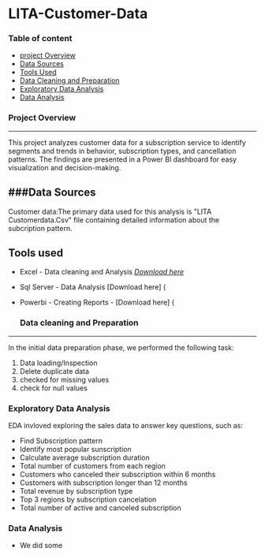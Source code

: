 # LITA-Customer-Data

### Table of content
- [project Overview](#project-overview)
- [Data Sources](#data-sources)
- [Tools Used](#tools-used)
- [Data Cleaning and Preparation](#data-cleaning-and-preparation)
- [Exploratory Data Analysis](#exploratory-data-analysis)
- [Data Analysis](#data-analysis)



### Project Overview
---
This project analyzes customer data for a subscription service to identify segments and trends in behavior, subscription types, and cancellation patterns. The findings are presented in a Power BI dashboard for easy visualization and decision-making.

###Data Sources
---
Customer data:The primary data used for this analysis is "LITA Customerdata.Csv" file containing detailed information about the subcription pattern. 

###

Tools used 
---
- Excel - Data cleaning and Analysis [*Download here*](https://www.microsoft.com/en-ng/)
- Sql Server - Data Analysis [Download here] (
- Powerbi - Creating Reports - [Download here] (

  ### Data cleaning and Preparation
---
  In the initial data preparation phase, we performed the following task:
  1. Data loading/Inspection
  2. Delete duplicate data
  3. checked for missing values
  4. check for null values 

  ### Exploratory Data Analysis

  EDA invloved exploring the sales data to answer key questions, such as:

  - Find Subscription pattern
  - Identify most popular sunscription
  - Calculate average subscription duration
  - Total number of customers from each region
  - Customers who canceled their subscription within 6 months
  - Customers with subscription longer than 12 months
  - Total revenue by subscription type
  - Top 3 regions by subscription cancelation
  - Total number of active and canceled subscription

### Data Analysis
- We did some 

  




 
